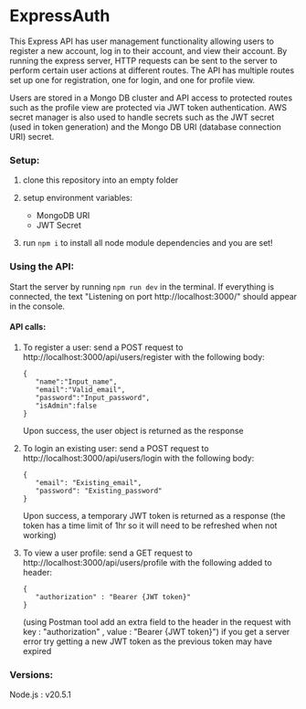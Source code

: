 # ExpressAuth

This Express API has user management functionality allowing users to register a new account, log in to their account, and view their account. By running the express server, HTTP requests can be sent to the server to perform certain user actions at different routes. The API has multiple routes set up one for registration, one for login, and one for profile view.

Users are stored in a Mongo DB cluster and API access to protected routes such as the profile view are protected via JWT token authentication. 
AWS secret manager is also used to handle secrets such as the JWT secret (used in token generation) and the Mongo DB URI (database connection URI) secret. 

### Setup:

1. clone this repository into an empty folder
2. setup environment variables:

   - MongoDB URI
   - JWT Secret

3) run `npm i` to install all node module dependencies and you are set!

### Using the API:

   Start the server by running `npm run dev` in the terminal. If everything is connected, the text "Listening on port http://localhost:3000/" should appear in the console.


#### API calls:
1. To register a user:
   send a POST request to http://localhost:3000/api/users/register
   with the following body:
      
      ```
      {
         "name":"Input_name",
         "email":"Valid_email",
         "password":"Input_password",
         "isAdmin":false
      }
      ```

   Upon success, the user object is returned as the response
   
2. To login an existing user:
   send a POST request to http://localhost:3000/api/users/login
   with the following body:
      ```
      {
         "email": "Existing_email",
         "password": "Existing_password"  
      }
      ```

   Upon success, a temporary JWT token is returned as a response (the token has a time limit of 1hr so it will need to be refreshed when not working)
3. To view a user profile:
   send a GET request to http://localhost:3000/api/users/profile
   with the following added to header:
      ```
      {
         "authorization" : "Bearer {JWT token}"
      }
      ```
   (using Postman tool add an extra field to the header in the request with key : "authorization" , value : "Bearer {JWT token}")
   if you get a server error try getting a new JWT token as the previous token may have expired
   


### Versions:
   Node.js : v20.5.1
